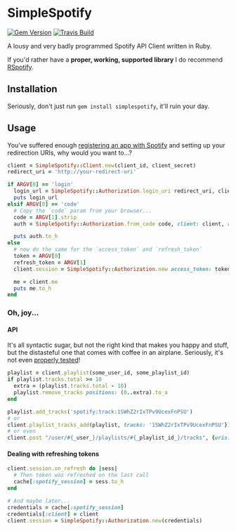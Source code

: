 # SimpleSpotify
[![Gem Version](https://badge.fury.io/rb/simplespotify.svg)](http://badge.fury.io/rb/simplespotify)
[![Travis Build](https://travis-ci.org/unRob/simplespotify.svg)](https://travis-ci.org/unRob/simplespotify)

A lousy and very badly programmed Spotify API Client written in Ruby.

If you'd rather have a **proper, working, supported library** I do recommend [RSpotify](https://rubygems.org/gems/rspotify).

## Installation

Seriously, don't just run `gem install simplespotify`, it'll ruin your day.

## Usage

You've suffered enough [registering an app with Spotify](https://developer.spotify.com/my-applications/#!/applications/create) and setting up your redirection URIs, why would you want to...?

```ruby
client = SimpleSpotify::Client.new(client_id, client_secret)
redirect_uri = 'http://your-redirect-uri'

if ARGV[0] == 'login'
  login_url = SimpleSpotify::Authorization.login_uri redirect_uri, client, scope: 'playlist-modify-public user-read-private'
  puts login_url
elsif ARGV[0] == 'code'
  # Copy the `code` param from your browser...
  code = ARGV[1].strip
  auth = SimpleSpotify::Authorization.from_code code, client: client, redirect: redirect_uri

  puts auth.to_h
else
  # now do the same for the `access_token` and `refresh_token`
  token = ARGV[0]
  refresh_token = ARGV[1]
  client.session = SimpleSpotify::Authorization.new access_token: token, refresh_token: refresh_token, client: client

  me = client.me
  puts me.to_h
end
```

### Oh, joy...

#### API

It's all syntactic sugar, but not the right kind that makes you happy and stuff, but the distasteful one that comes with coffee in an airplane. Seriously, it's not even [properly tested](https://github.com/unRob/simplespotify/blob/master/spec/simplespotify/album_spec.rb)!

```ruby
playlist = client.playlist(some_user_id, some_playlist_id)
if playlist.tracks.total >= 10
  extra = (playlist.tracks.total - 10)
  playlist.remove_tracks positions: (0..extra).to_a
end

playlist.add_tracks('spotify:track:1SWhZ2rIxTPv9UcexFnPSU')
# or
client.playlist_tracks_add(playlist, tracks: '1SWhZ2rIxTPv9UcexFnPSU'})
# or even
client.post "/user/#{_user_}/playlists/#{_playlist_id_}/tracks", {uris: ['spotify:track:1SWhZ2rIxTPv9UcexFnPSU']}
```

#### Dealing with refreshing tokens
```ruby
client.session.on_refresh do |sess|
  # Then token was refreshed on the last call
  cache[:spotify_session] = sess.to_h
end

# And maybe later...
credentials = cache[:spotify_session]
credentials[:client] = client
client.session = SimpleSpotify::Authorization.new(credentials)

```
